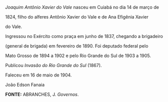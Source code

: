 

*Joaquim Antônio Xavier do Vale* nasceu em Cuiabá no dia 14 de março de

1824, filho do alferes Antônio Xavier do Vale e de Ana Efigênia Xavier

do Vale.



Ingressou no Exército como praça em junho de 1837, chegando a brigadeiro

(general de brigada) em fevereiro de 1890. Foi deputado federal pelo

Mato Grosso de 1894 a 1902 e pelo Rio Grande do Sul de 1903 a 1905.



Publicou *Invasão do Rio Grande do Sul* (1867).



Faleceu em 16 de maio de 1904.



João Edson Fanaia



**FONTE:** ABRANCHES, J. *Governos*.

